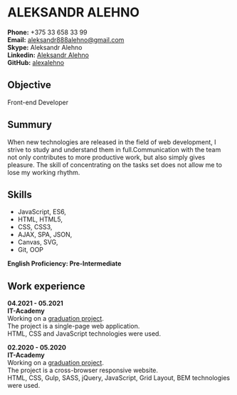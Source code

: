 # ALEKSANDR ALEHNO

**Phone:** +375 33 658 33 99  
**Email:** aleksandr888alehno@gmail.com  
**Skype:** Aleksandr Alehno  
**Linkedin:** [Aleksandr Alehno](https://www.linkedin.com/in/aleksandr-alehno-889bb0213/)  
**GitHub:** [alexalehno](https://github.com/alexalehno)

## Objective

Front-end Developer

## Summury

When new technologies are released in the field of web development, I strive to study and understand them in full.Communication with the team not only contributes to more productive work, but also simply gives pleasure.
The skill of concentrating on the tasks set does not allow me to lose my working rhythm.

## Skills

- JavaScript, ES6,
- HTML, HTML5,
- CSS, CSS3,
- AJAX, SPA, JSON,
- Canvas, SVG,
- Git, OOP

**English Proficiency: Pre-Intermediate**

## Work experience

**04.2021 - 05.2021**  
**IT-Academy**  
Working on a [graduation project](https://alexalehno.github.io/Aleksandr_Alehno/project/).  
The project is a single-page web application.  
HTML, CSS and JavaScript technologies were used.  

**02.2020 - 05.2020**  
**IT-Academy**  
Working on a [graduation project](https://alexalehno.github.io/boostfolia/src/).  
The project is a cross-browser responsive website.  
HTML, CSS, Gulp, SASS, jQuery, JavaScript, Grid Layout, BEM technologies were used.  
